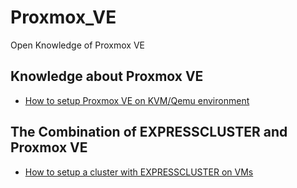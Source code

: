 # Proxmox_VE
Open Knowledge of Proxmox VE

## Knowledge about Proxmox VE

- [How to setup Proxmox VE on KVM/Qemu environment](/proxmox_setup_as_vm.md)

## The Combination of EXPRESSCLUSTER and Proxmox VE

- [How to setup a cluster with EXPRESSCLUSTER on VMs](/setup_guest_os_cluster.md)


